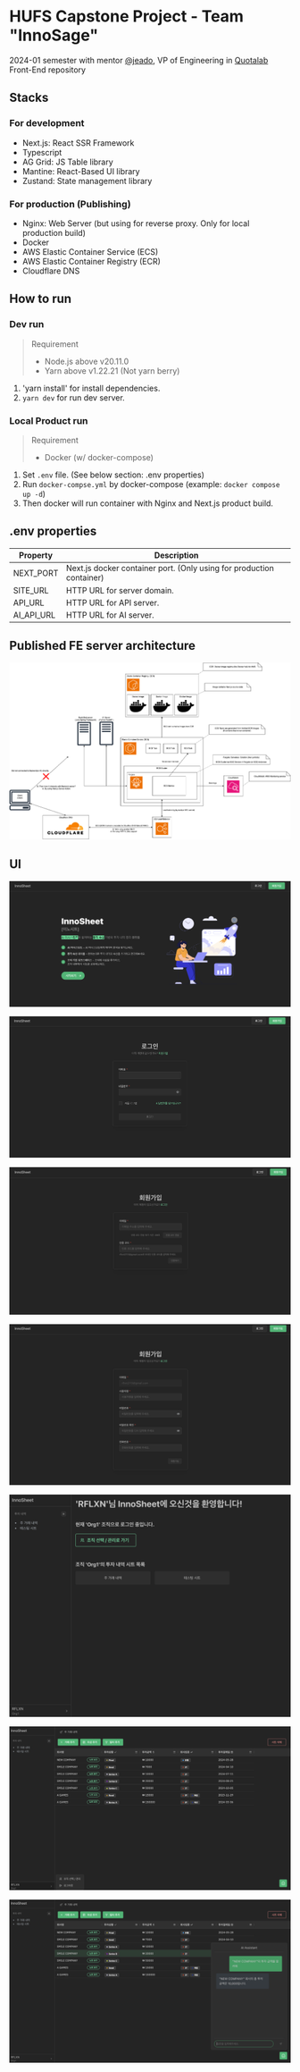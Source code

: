 # HUFS Capstone Project - Team "InnoSage"
2024-01 semester with mentor [@jeado](https://github.com/jeado), VP of Engineering in [Quotalab](https://www.quotalab.com/)  
Front-End repository


## Stacks

### For development

* Next.js: React SSR Framework
* Typescript
* AG Grid: JS Table library
* Mantine: React-Based UI library
* Zustand: State management library

### For production (Publishing)

* Nginx: Web Server (but using for reverse proxy. Only for local production build)
* Docker
* AWS Elastic Container Service (ECS)
* AWS Elastic Container Registry (ECR)
* Cloudflare DNS


## How to run

### Dev run

> Requirement
> * Node.js above v20.11.0
> * Yarn above v1.22.21 (Not yarn berry)

1. 'yarn install' for install dependencies.
2. `yarn dev` for run dev server.

### Local Product run

> Requirement
> * Docker (w/ docker-compose)

1. Set `.env` file. (See below section: .env properties)
2. Run `docker-compse.yml` by docker-compose
   (example: `docker compose up -d`)
3. Then docker will run container with Nginx and Next.js product build.


## .env properties

| Property    | Description                                                          | 
|-------------|----------------------------------------------------------------------|
| NEXT_PORT   | Next.js docker container port. (Only using for production container) | 
| SITE_URL    | HTTP URL for server domain.                                          |
| API_URL     | HTTP URL for API server.                                             |
| AI_API_URL  | HTTP URL for AI server.                                              |


## Published FE server architecture

![FE Architecture](https://raw.githubusercontent.com/InnoSage/front-end/main/docs/InnoSage-FE-architecture.png)


## UI

![Landing](https://raw.githubusercontent.com/InnoSage/front-end/main/docs/01-Landing.png)

![Login](https://raw.githubusercontent.com/InnoSage/front-end/main/docs/02-Login.png)

![Signup1](https://raw.githubusercontent.com/InnoSage/front-end/main/docs/03-01-Signup.png)

![Signup2](https://raw.githubusercontent.com/InnoSage/front-end/main/docs/03-02-Signup.png)

![Dashboard](https://raw.githubusercontent.com/InnoSage/front-end/main/docs/04-Dashboard.png)

![Sheet](https://raw.githubusercontent.com/InnoSage/front-end/main/docs/05-Sheet.png)

![AI](https://raw.githubusercontent.com/InnoSage/front-end/main/docs/06-AI.png)
